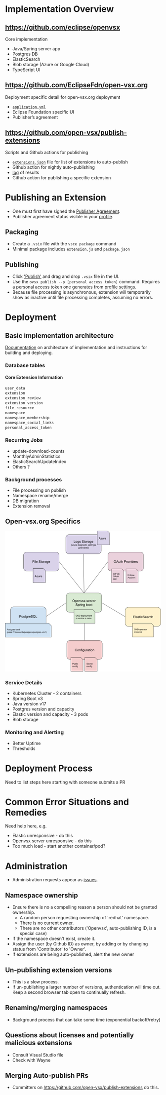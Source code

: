 # Implementation Overview
## https://github.com/eclipse/openvsx
Core implementation
- Java/Spring server app
- Postgres DB
- ElasticSearch
- Blob storage (Azure or Google Cloud)
- TypeScript UI

## https://github.com/EclipseFdn/open-vsx.org
Deployment specific detail for open-vsx.org deployment
- [`application.yml`](https://github.com/EclipseFdn/open-vsx.org/blob/main/configuration/application.yml)
- Eclipse Foundation specific UI
- Publisher’s agreement

## https://github.com/open-vsx/publish-extensions
Scripts and Github actions for publishing 
- [`extensions.json`](https://github.com/open-vsx/publish-extensions/blob/master/extensions.json) file for list of extensions to auto-publish
- Github action for nightly auto-publishing
- [log](https://github.com/open-vsx/publish-extensions/actions/runs/6414215619) of results
- Github action for publishing a specific extension

# Publishing an Extension
- One must first have signed the [Publisher Agreement](https://open-vsx.org/publisher-agreement-v1.0). 
- Publisher agreement status visible in your [profile](https://open-vsx.org/user-settings/profile).
## Packaging
- Create a `.vsix` file with the `vsce package` command
- Minimal package includes `extension.js` and `package.json`
## Publishing
- Click ['Publish'](https://open-vsx.org/user-settings/extensions) and drag and drop `.vsix` file in the UI.
- Use the `ovsx publish --p [personal access token]` command. Requires a personal access token one generates from [profile settings](https://open-vsx.org/user-settings/tokens).
- Because file processing is asynchronous, extension will temporarily show as inactive until file processing completes, assuming no errors.

# Deployment
## Basic implementation architecture
[Documentation](https://github.com/eclipse/openvsx/wiki/Deploying-Open-VSX) on architecture of implementation and instructions for building and deploying.
### Database tables
#### Core Extension Information
```
user_data
extension
extension_review
extension_version
file_resource
namespace
namespace_membership
namespace_social_links
personal_access_token
```

### Recurring Jobs
- update-download-counts
- MonthlyAdminStatistics
- ElasticSearchUpdateIndex 
- Others ?
### Background processes
- File processing on publish
- Namespace rename/merge
- DB migration
- Extension removal
## Open-vsx.org Specifics
![](deployment.png)
### Service Details
- Kubernetes Cluster - 2 containers
- Spring Boot v3
- Java version v17
- Postgres version and capacity
- Elastic version and capacity - 3 pods
- Blob storage
### Monitoring and Alerting
- Better Uptime
- Thresholds

# Deployment Process
Need to list steps here starting with someone submits a PR

# Common Error Situations and Remedies
Need help here, e.g.
- Elastic unresponsive - do this
- Openvsx server unresponsive - do this
- Too much load - start another container/pod?

# Administration
- Administration requests appear as [issues](https://github.com/EclipseFdn/open-vsx.org/issues).
## Namespace ownership
- Ensure there is no a compelling reason a person should not be granted ownership.
    - A random person requesting ownership of 'redhat' namespace.
    - There is no current owner.
    - There are no other contributors ('Openvsx', auto-publishing ID, is a special case)
- If the namespace doesn't exist, create it.
- Assign the user (by Github ID) as owner, by adding or by changing status from 'Contributor' to 'Owner'.
- If extensions are being auto-published, alert the new owner
## Un-publishing extension versions
- This is a slow process.
- If un-publishing a larger number of versions, authentication will time out. Keep a second browser tab open to continually refresh.
## Renaming/merging namespaces
- Background process that can take some time (exponential backoff/retry)
## Questions about licenses and potentially malicious extensions
- Consult Visual Studio file
- Check with Wayne
## Merging Auto-publish PRs
- Committers on https://github.com/open-vsx/publish-extensions do this.



